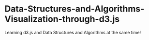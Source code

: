 # Data-Structures-and-Algorithms-Visualization-through-d3.js
Learning d3.js and Data Structures and Algorithms at the same time!
